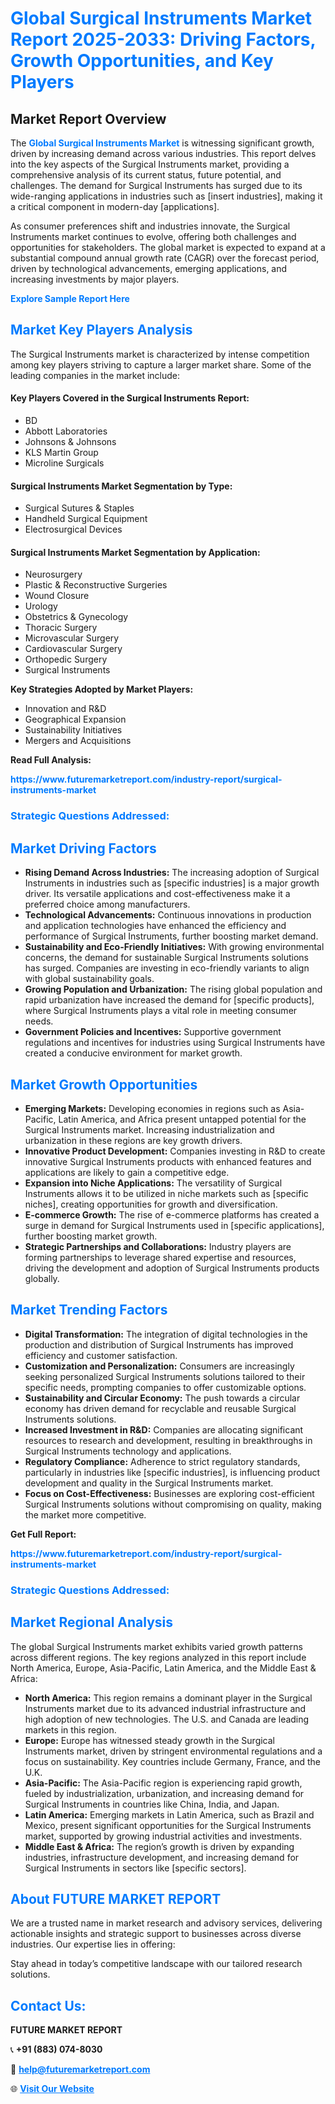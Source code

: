<h1 style="color: #007BFF;">Global Surgical Instruments Market Report 2025-2033: Driving Factors, Growth Opportunities, and Key Players</h1>

<section id="overview">
<h2>Market Report Overview</h2>
<p>The <a href="https://www.futuremarketreport.com/industry-report/surgical-instruments-market" style="color: #007BFF; text-decoration: none;"><strong>Global Surgical Instruments Market</strong></a> is witnessing significant growth, driven by increasing demand across various industries. This report delves into the key aspects of the Surgical Instruments market, providing a comprehensive analysis of its current status, future potential, and challenges. The demand for Surgical Instruments has surged due to its wide-ranging applications in industries such as [insert industries], making it a critical component in modern-day [applications].</p>
<p>As consumer preferences shift and industries innovate, the Surgical Instruments market continues to evolve, offering both challenges and opportunities for stakeholders. The global market is expected to expand at a substantial compound annual growth rate (CAGR) over the forecast period, driven by technological advancements, emerging applications, and increasing investments by major players.</p>
</section>

<section id="overview">
<p><a href="https://www.futuremarketreport.com/request-sample/reportId=125351" style="color: #007BFF; text-decoration: none;"><strong>Explore Sample Report Here</strong></a></p>
</section>

<section id="key-players">
<h2 style="color: #007BFF;">Market Key Players Analysis</h2>
<p>The Surgical Instruments market is characterized by intense competition among key players striving to capture a larger market share. Some of the leading companies in the market include:</p>
<h4>Key Players Covered in the Surgical Instruments Report:</h4>
<ul><li>BD</li><li>Abbott Laboratories</li><li>Johnsons &amp; Johnsons</li><li>KLS Martin Group</li><li>Microline Surgicals</li></ul>
<h4>Surgical Instruments Market Segmentation by Type:</h4>
<ul><li>Surgical Sutures &amp; Staples</li><li>Handheld Surgical Equipment</li><li>Electrosurgical Devices</li></ul>

<h4>Surgical Instruments Market Segmentation by Application:</h4>
<ul><li>Neurosurgery</li><li>Plastic &amp; Reconstructive Surgeries</li><li>Wound Closure</li><li>Urology</li><li>Obstetrics &amp; Gynecology</li><li>Thoracic Surgery</li><li>Microvascular Surgery</li><li>Cardiovascular Surgery</li><li>Orthopedic Surgery</li><li>Surgical Instruments</li></ul>
<p><strong>Key Strategies Adopted by Market Players:</strong></p>
<ul>
<li>Innovation and R&D</li>
<li>Geographical Expansion</li>
<li>Sustainability Initiatives</li>
<li>Mergers and Acquisitions</li>
</ul>
</section>

<section>
<p><strong>Read Full Analysis: </strong></p><a href="https://www.futuremarketreport.com/industry-report/surgical-instruments-market" style="color: #007BFF; text-decoration: none;"><strong>https://www.futuremarketreport.com/industry-report/surgical-instruments-market</strong></a>
<h3 style="color: #007BFF;">Strategic Questions Addressed:</h3>
</section>

<section id="driving-factors">
<h2 style="color: #007BFF;">Market Driving Factors</h2>
<ul>
<li><strong>Rising Demand Across Industries:</strong> The increasing adoption of Surgical Instruments in industries such as [specific industries] is a major growth driver. Its versatile applications and cost-effectiveness make it a preferred choice among manufacturers.</li>
<li><strong>Technological Advancements:</strong> Continuous innovations in production and application technologies have enhanced the efficiency and performance of Surgical Instruments, further boosting market demand.</li>
<li><strong>Sustainability and Eco-Friendly Initiatives:</strong> With growing environmental concerns, the demand for sustainable Surgical Instruments solutions has surged. Companies are investing in eco-friendly variants to align with global sustainability goals.</li>
<li><strong>Growing Population and Urbanization:</strong> The rising global population and rapid urbanization have increased the demand for [specific products], where Surgical Instruments plays a vital role in meeting consumer needs.</li>
<li><strong>Government Policies and Incentives:</strong> Supportive government regulations and incentives for industries using Surgical Instruments have created a conducive environment for market growth.</li>
</ul>
</section>

<section id="growth-opportunities">
<h2 style="color: #007BFF;">Market Growth Opportunities</h2>
<ul>
<li><strong>Emerging Markets:</strong> Developing economies in regions such as Asia-Pacific, Latin America, and Africa present untapped potential for the Surgical Instruments market. Increasing industrialization and urbanization in these regions are key growth drivers.</li>
<li><strong>Innovative Product Development:</strong> Companies investing in R&D to create innovative Surgical Instruments products with enhanced features and applications are likely to gain a competitive edge.</li>
<li><strong>Expansion into Niche Applications:</strong> The versatility of Surgical Instruments allows it to be utilized in niche markets such as [specific niches], creating opportunities for growth and diversification.</li>
<li><strong>E-commerce Growth:</strong> The rise of e-commerce platforms has created a surge in demand for Surgical Instruments used in [specific applications], further boosting market growth.</li>
<li><strong>Strategic Partnerships and Collaborations:</strong> Industry players are forming partnerships to leverage shared expertise and resources, driving the development and adoption of Surgical Instruments products globally.</li>
</ul>
</section>

<section id="trending-factors">
<h2 style="color: #007BFF;">Market Trending Factors</h2>
<ul>
<li><strong>Digital Transformation:</strong> The integration of digital technologies in the production and distribution of Surgical Instruments has improved efficiency and customer satisfaction.</li>
<li><strong>Customization and Personalization:</strong> Consumers are increasingly seeking personalized Surgical Instruments solutions tailored to their specific needs, prompting companies to offer customizable options.</li>
<li><strong>Sustainability and Circular Economy:</strong> The push towards a circular economy has driven demand for recyclable and reusable Surgical Instruments solutions.</li>
<li><strong>Increased Investment in R&D:</strong> Companies are allocating significant resources to research and development, resulting in breakthroughs in Surgical Instruments technology and applications.</li>
<li><strong>Regulatory Compliance:</strong> Adherence to strict regulatory standards, particularly in industries like [specific industries], is influencing product development and quality in the Surgical Instruments market.</li>
<li><strong>Focus on Cost-Effectiveness:</strong> Businesses are exploring cost-efficient Surgical Instruments solutions without compromising on quality, making the market more competitive.</li>
</ul>
</section>

<section>
<p><strong>Get Full Report: </strong></p><a href="https://www.futuremarketreport.com/industry-report/surgical-instruments-market" style="color: #007BFF; text-decoration: none;"><strong>https://www.futuremarketreport.com/industry-report/surgical-instruments-market</strong></a>
<h3 style="color: #007BFF;">Strategic Questions Addressed:</h3>
</section>


<section id="regional-analysis">
<h2 style="color: #007BFF;">Market Regional Analysis</h2>
<p>The global Surgical Instruments market exhibits varied growth patterns across different regions. The key regions analyzed in this report include North America, Europe, Asia-Pacific, Latin America, and the Middle East & Africa:</p>
<ul>
<li><strong>North America:</strong> This region remains a dominant player in the Surgical Instruments market due to its advanced industrial infrastructure and high adoption of new technologies. The U.S. and Canada are leading markets in this region.</li>
<li><strong>Europe:</strong> Europe has witnessed steady growth in the Surgical Instruments market, driven by stringent environmental regulations and a focus on sustainability. Key countries include Germany, France, and the U.K.</li>
<li><strong>Asia-Pacific:</strong> The Asia-Pacific region is experiencing rapid growth, fueled by industrialization, urbanization, and increasing demand for Surgical Instruments in countries like China, India, and Japan.</li>
<li><strong>Latin America:</strong> Emerging markets in Latin America, such as Brazil and Mexico, present significant opportunities for the Surgical Instruments market, supported by growing industrial activities and investments.</li>
<li><strong>Middle East & Africa:</strong> The region’s growth is driven by expanding industries, infrastructure development, and increasing demand for Surgical Instruments in sectors like [specific sectors].</li>
</ul>
</section>

<footer>
<h2 style="color: #007BFF;">About FUTURE MARKET REPORT</h2>
<p>We are a trusted name in market research and advisory services, delivering actionable insights and strategic support to businesses across diverse industries. Our expertise lies in offering:</p>

<p>Stay ahead in today’s competitive landscape with our tailored research solutions.</p>

<h2 style="color: #007BFF;">Contact Us:</h2>
<p><strong>FUTURE MARKET REPORT</strong></p>
<p>📞 <strong>+91 (883) 074-8030</strong></p>
<p>📧 <strong><a href="mailto:help@futuremarketreport.com" style="color: #007BFF;">help@futuremarketreport.com</a></strong></p>
<p>🌐 <strong><a href="https://www.futuremarketreport.com/" style="color: #007BFF;">Visit Our Website</a></strong></p>
</footer>